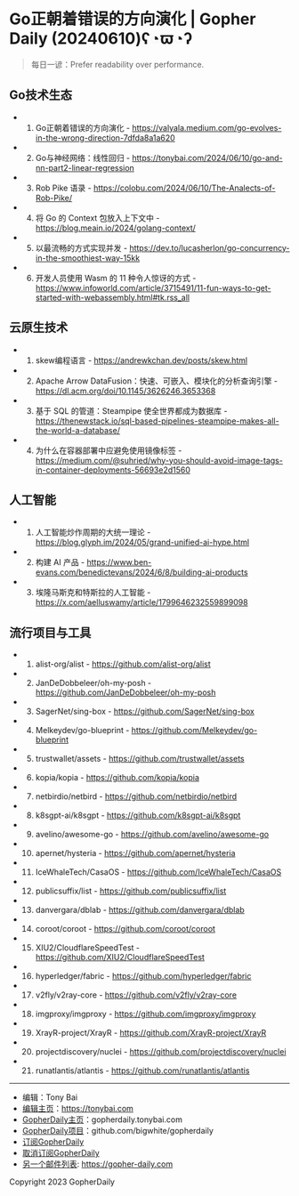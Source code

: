 # Go正朝着错误的方向演化 | Gopher Daily (20240610)ʕ◔ϖ◔ʔ

>每日一谚：Prefer readability over performance.

## Go技术生态


- 1. Go正朝着错误的方向演化 - https://valyala.medium.com/go-evolves-in-the-wrong-direction-7dfda8a1a620

- 2. Go与神经网络：线性回归 - https://tonybai.com/2024/06/10/go-and-nn-part2-linear-regression

- 3. Rob Pike 语录 - https://colobu.com/2024/06/10/The-Analects-of-Rob-Pike/

- 4. 将 Go 的 Context 包放入上下文中 - https://blog.meain.io/2024/golang-context/

- 5. 以最流畅的方式实现并发 - https://dev.to/lucasherlon/go-concurrency-in-the-smoothiest-way-15kk

- 6. 开发人员使用 Wasm 的 11 种令人惊讶的方式 - https://www.infoworld.com/article/3715491/11-fun-ways-to-get-started-with-webassembly.html#tk.rss_all


## 云原生技术


- 1. skew编程语言 - https://andrewkchan.dev/posts/skew.html

- 2. Apache Arrow DataFusion：快速、可嵌入、模块化的分析查询引擎 - https://dl.acm.org/doi/10.1145/3626246.3653368

- 3. 基于 SQL 的管道：Steampipe 使全世界都成为数据库 - https://thenewstack.io/sql-based-pipelines-steampipe-makes-all-the-world-a-database/

- 4. 为什么在容器部署中应避免使用镜像标签 - https://medium.com/@suhried/why-you-should-avoid-image-tags-in-container-deployments-56693e2d1560


## 人工智能


- 1. 人工智能炒作周期的大统一理论 - https://blog.glyph.im/2024/05/grand-unified-ai-hype.html

- 2. 构建 AI 产品 - https://www.ben-evans.com/benedictevans/2024/6/8/building-ai-products

- 3. 埃隆马斯克和特斯拉的人工智能 - https://x.com/aelluswamy/article/1799646232559899098


## 流行项目与工具


- 1. alist-org/alist - https://github.com/alist-org/alist

- 2. JanDeDobbeleer/oh-my-posh - https://github.com/JanDeDobbeleer/oh-my-posh

- 3. SagerNet/sing-box - https://github.com/SagerNet/sing-box

- 4. Melkeydev/go-blueprint - https://github.com/Melkeydev/go-blueprint

- 5. trustwallet/assets - https://github.com/trustwallet/assets

- 6. kopia/kopia - https://github.com/kopia/kopia

- 7. netbirdio/netbird - https://github.com/netbirdio/netbird

- 8. k8sgpt-ai/k8sgpt - https://github.com/k8sgpt-ai/k8sgpt

- 9. avelino/awesome-go - https://github.com/avelino/awesome-go

- 10. apernet/hysteria - https://github.com/apernet/hysteria

- 11. IceWhaleTech/CasaOS - https://github.com/IceWhaleTech/CasaOS

- 12. publicsuffix/list - https://github.com/publicsuffix/list

- 13. danvergara/dblab - https://github.com/danvergara/dblab

- 14. coroot/coroot - https://github.com/coroot/coroot

- 15. XIU2/CloudflareSpeedTest - https://github.com/XIU2/CloudflareSpeedTest

- 16. hyperledger/fabric - https://github.com/hyperledger/fabric

- 17. v2fly/v2ray-core - https://github.com/v2fly/v2ray-core

- 18. imgproxy/imgproxy - https://github.com/imgproxy/imgproxy

- 19. XrayR-project/XrayR - https://github.com/XrayR-project/XrayR

- 20. projectdiscovery/nuclei - https://github.com/projectdiscovery/nuclei

- 21. runatlantis/atlantis - https://github.com/runatlantis/atlantis


----

- 编辑：Tony Bai
- [编辑主页](https://tonybai.com)：https://tonybai.com
- [GopherDaily主页](https://gopherdaily.tonybai.com)：gopherdaily.tonybai.com
- [GopherDaily项目](https://github.com/bigwhite/gopherdaily)：github.com/bigwhite/gopherdaily
- [订阅GopherDaily](https://gopherdaily.tonybai.com/subscribe)
- [取消订阅GopherDaily](https://gopherdaily.tonybai.com/unsubscribe)
- [另一个邮件列表](https://gopher-daily.com): https://gopher-daily.com

Copyright 2023 GopherDaily
